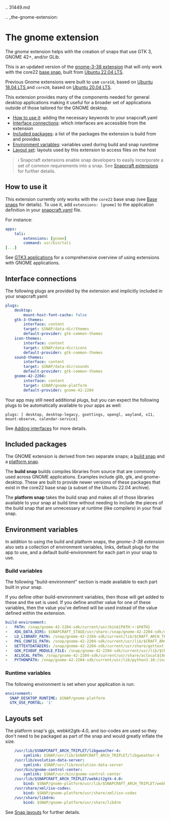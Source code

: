 .. 31449.md

.. _the-gnome-extension:

# The gnome extension

The _gnome_ extension helps with the creation of snaps that use GTK 3, GNOME 42+, and/or GLib.

This is an updated version of the [gnome-3-38 extension](/t/the-gnome-3-38-extension/18485) that will only work with the core22 [base snap](/t/base-snaps/11198), built from [Ubuntu 22.04 LTS](http://releases.ubuntu.com/22.04/).

Previous Gnome extensions were built to use `core18`, based on [Ubuntu 18.04 LTS ](http://releases.ubuntu.com/18.04/) and  `core20`, based on  [Ubuntu 20.04 LTS](http://releases.ubuntu.com/20.04/).

This extension provides many of the components needed for general desktop applications making it useful for a broader set of applications outside of those tailored for the GNOME desktop.

- [How to use it](#heading--how): adding the necessary keywords to your snapcraft.yaml
- [Interface connections](#heading--plugs): which interfaces are accessible from the extension
- [Included packages](#heading--packages): a list of the packages the extension is build from and provides
- [Environment variables](#heading--environment): variables used during build and snap runntime
- [Layout set](#heading--layouts): layouts used by this extension to access files on the host

> ℹ  Snapcraft extensions enable snap developers to easily incorporate a set of common requirements into a snap. See [Snapcraft extensions](/t/snapcraft-extensions/13486) for further details.

<h2 id='heading--how'>How to use it</h2>

This extension currently only works with the `core22` base snap (see [Base snaps](/t/base-snaps/11198) for details). To use it, add `extensions: [gnome]` to the application definition in your [snapcraft.yaml](/t/creating-snapcraft-yaml/11666) file.

For instance:

```yaml
apps:
    tali:
        extensions: [gnome]
        command: usr/bin/tali
[...]
```

See [GTK3 applications](/t/gtk3-applications/13483) for a comprehensive overview of using extensions with GNOME applications.

<h2 id='heading--plugs'>Interface connections</h2>

The following plugs are provided by the extension and implicitly included in your snapcraft.yaml:

```yaml
plugs:
    desktop:
        mount-host-font-cache: false
    gtk-3-themes:
        interface: content
        target: $SNAP/data-dir/themes
        default-provider: gtk-common-themes
    icon-themes:
        interface: content
        target: $SNAP/data-dir/icons
        default-provider: gtk-common-themes
    sound-themes:
        interface: content
        target: $SNAP/data-dir/sounds
        default-provider: gtk-common-themes
    gnome-42-2204:
        interface: content
        target: $SNAP/gnome-platform
        default-provider: gnome-42-2204
```

Your app may still  need additional plugs, but you can expect the following plugs to be automatically available to your apps as well:

```
plugs: [ desktop, desktop-legacy, gsettings, opengl, wayland, x11, mount-observe, calendar-service]
```

See [Adding interfaces](/t/adding-interfaces/13123) for more details.

<h2 id='heading--packages'>Included packages</h2>

The GNOME extension is derived from two separate snaps; a [build snap](https://github.com/ubuntu/gnome-sdk/blob/gnome-42-2204-sdk/snapcraft.yaml) and a [platform snap](https://github.com/ubuntu/gnome-sdk/blob/gnome-42-2204/snapcraft.yaml).

The **build snap** builds compiles libraries from source that are commonly used across GNOME applications. Examples include glib, gtk, and gnome-desktop. These are built to provide newer versions of these packages that exist in the core22 base snap (a subset of the Ubuntu 22.04 archive).

The **platform snap** takes the build snap and makes all of those libraries available to your snap at build time without needing to include the pieces of the build snap that are unnecessary at runtime (like compilers) in your final snap.

<h2 id='heading--environment'>Environment variables</h2>

In addition to using the build and platform snaps, the _gnome-3-38 extension_ also sets a collection of environment variables, links, default plugs for the app to use, and a default build-environment for each part in your snap to use.

### Build variables

The following "build-environment" section is made available to each part built in your snap.

If you define other build-environment variables, then those will get added to these and the set is used. If you define another value for one of these variables, then the value you've defined will be used instead of the value defined within the extension.

```yaml
build-environment:
-   PATH: /snap/gnome-42-2204-sdk/current/usr/bin${PATH:+:$PATH}
-   XDG_DATA_DIRS: $SNAPCRAFT_STAGE/usr/share:/snap/gnome-42-2204-sdk/current/usr/share:/usr/share${XDG_DATA_DIRS:+:$XDG_DATA_DIRS}
-   LD_LIBRARY_PATH: /snap/gnome-42-2204-sdk/current/lib/$CRAFT_ARCH_TRIPLET:/snap/gnome-42-2204-sdk/current/usr/lib/$CRAFT_ARCH_TRIPLET:/snap/gnome-42-2204-sdk/current/usr/lib:/snap/gnome-42-2204-sdk/current/usr/lib/vala-current:/snap/gnome-42-2204-sdk/current/usr/lib/$CRAFT_ARCH_TRIPLET/pulseaudio${LD_LIBRARY_PATH:+:$LD_LIBRARY_PATH}
-   PKG_CONFIG_PATH: /snap/gnome-42-2204-sdk/current/usr/lib/$CRAFT_ARCH_TRIPLET/pkgconfig:/snap/gnome-42-2204-sdk/current/usr/lib/pkgconfig:/snap/gnome-42-2204-sdk/current/usr/share/pkgconfig${PKG_CONFIG_PATH:+:$PKG_CONFIG_PATH}
-   GETTEXTDATADIRS: /snap/gnome-42-2204-sdk/current/usr/share/gettext-current${GETTEXTDATADIRS:+:$GETTEXTDATADIRS}
-   GDK_PIXBUF_MODULE_FILE: /snap/gnome-42-2204-sdk/current/usr/lib/$CRAFT_ARCH_TRIPLET/gdk-pixbuf-current/loaders.cache
-   ACLOCAL_PATH: /snap/gnome-42-2204-sdk/current/usr/share/aclocal${ACLOCAL_PATH:+:$ACLOCAL_PATH}
-   PYTHONPATH: /snap/gnome-42-2204-sdk/current/usr/lib/python3.10:/snap/gnome-42-2204-sdk/current/usr/lib/python3/dist-packages:/snap/gnome-42-2204-sdk/current/usr/lib/$CRAFT_ARCH_TRIPLET/gobject-introspection${PYTHONPATH:+:$PYTHONPATH}
```

### Runtime variables

The following environment is set when your application is run:

```yaml
environment:
  SNAP_DESKTOP_RUNTIME: $SNAP/gnome-platform
  GTK_USE_PORTAL: '1'
```

<h2 id='heading--layouts'>Layouts set</h2>

The platform snap's gjs, webkit2gtk-4.0, and iso-codes are used so they don't need to be packaged as part of the snap  and would greatly inflate the size.

```yaml
    /usr/lib/$SNAPCRAFT_ARCH_TRIPLET/libgweather-4:
        symlink: $SNAP/usr/lib/$SNAPCRAFT_ARCH_TRIPLET/libgweather-4
    /usr/lib/evolution-data-server:
        symlink: $SNAP/usr/lib/evolution-data-server
    /usr/bin/gnome-control-center:
        symlink: $SNAP/usr/bin/gnome-control-center
    /usr/lib/$SNAPCRAFT_ARCH_TRIPLET/webkit2gtk-4.0:
        bind: $SNAP/gnome-platform/usr/lib/$SNAPCRAFT_ARCH_TRIPLET/webkit2gtk-4.0
    /usr/share/xml/iso-codes:
        bind: $SNAP/gnome-platform/usr/share/xml/iso-codes
    /usr/share/libdrm:
        bind: $SNAP/gnome-platform/usr/share/libdrm
```

See [Snap layouts](/t/snap-layouts/7207) for further details.